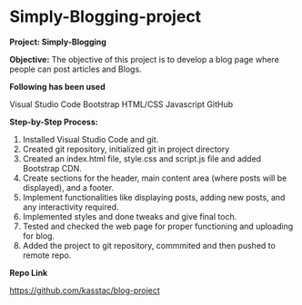 # Simply-Blogging-project

**Project: Simply-Blogging**

**Objective:**
The objective of this project is to develop a blog page where people can post articles and Blogs.

**Following has been used**

Visual Studio Code
Bootstrap
HTML/CSS
Javascript
GitHub

**Step-by-Step Process:**

1. Installed Visual Studio Code and git.
2. Created git repository, initialized git in project directory
3. Created an index.html file, style.css and script.js file and added Bootstrap CDN.
4. Create sections for the header, main content area (where posts will be displayed), and a footer.
5. Implement functionalities like displaying posts, adding new posts, and any interactivity required.
6. Implemented styles and done tweaks and give final toch.
7. Tested and checked the web page for proper functioning and uploading for blog.
8. Added the project to git repository, commmited and then pushed to remote repo.

**Repo Link**

https://github.com/kasstac/blog-project
